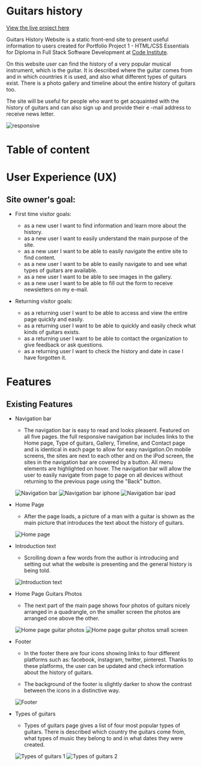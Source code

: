 # Guitars history

[View the live project here]()

Guitars History Website is  a static front-end site to present useful information to users created for Portfolio Project 1 - HTML/CSS Essentials for Diploma in Full Stack Software Development at [Code Institute](https://codeinstitute.net/se/). 

On this website user can find the history of a very popular musical instrument, which is the guitar. It is described where the guitar comes from and in which countries it is used, and also what different types of guitars exist. There is a photo gallery and timeline about the entire history of guitars too. 

The site will be useful for people who want to get acquainted with the history of guitars and can also sign up  and provide their e -mail address to receive news letter. 

![responsive]()

# Table of content

# User Experience (UX)

## Site owner's goal:
- First time visitor goals:
    - as a new user I want to find information and learn more about the history.
    - as a new user I want to easily understand the main purpose of the site.
    - as a new user I want to be able to easily navigate the entire site to find content.
    - as a new user I want to be able to easily navigate to and see what types of guitars are available.
    - as a new user I want to be able to see images in the gallery.
    - as a new user I want to be able to fill out the form to receive newsletters on my e-mail.

- Returning visitor goals:
    - as a returning user I want to be able to access and view the entire page quickly and easily.
    - as a returning user I want to be able to quickly and easily check what kinds of guitars exists.
    - as a returning user I want to be able to contact the organization to give feedback or ask questions.
    - as a returning user I want to check the history and date in case I have forgotten it.


# Features
## Existing Features
- Navigation bar
    - The navigation bar is easy to read and looks pleasent. Featured on all five pages. the full responsive navigation bar includes links to the Home page, Type of guitars, Gallery, Timeline, and Contact page and is identical in each page to allow for easy navigation.On mobile screens, the sites are next to each other and on the iPod screen, the sites in the navigation bar are covered by a button.  All menu elements are highlighted on hover. The navigation bar will allow the user to easily navigate from page to page on all devices without returning to the previous page using the "Back" button.


    ![Navigation bar](assets/images/navigation_bar.png)
    ![Navigation bar iphone](assets/images/navigation_bar_iphone.png)
    ![Navigation bar ipad](assets/images/navigation_bar_ipad.png)

- Home Page
    - After the page loads, a picture of a man with a guitar is shown as the main picture that introduces the text about the history of guitars.    

    ![Home page](assets/images/home_page.png)

- Introduction text
    - Scrolling down a few words from the author is introducing and setting out what the website is presenting and the general history is being told.

    ![Introduction text](assets/images/introduction_text.png)

- Home Page Guitars Photos
    - The next part of the main page shows four photos of guitars nicely arranged in a quadrangle, on the smaller screen the photos are arranged one above the other.

    ![Home page guitar photos](assets/images/home_page_guitar_photos.png)
    ![Home page guitar photos small screen](assets/images/home_page_guitar_photos_mobile.png)

- Footer
    - In the footer there are four icons showing links to four different platforms such as: facebook, instagram, twitter, pinterest. Thanks to these platforms, the user can be updated and check information about the history of guitars.

    - The background of the footer is slightly darker to show the contrast between the icons in a distinctive way.

    ![Footer](assets/images/footer.png)

- Types of guitars
    - Types of guitars page gives a list of four most popular types of guitars. There is described which country the guitars come from, what types of music they belong to and in what dates they were created.

    ![Types of guitars 1](assets/images/types_of_guitars_part1.png)
    ![Types of guitars 2](assets/images/types_of_guitars_part2.png)
